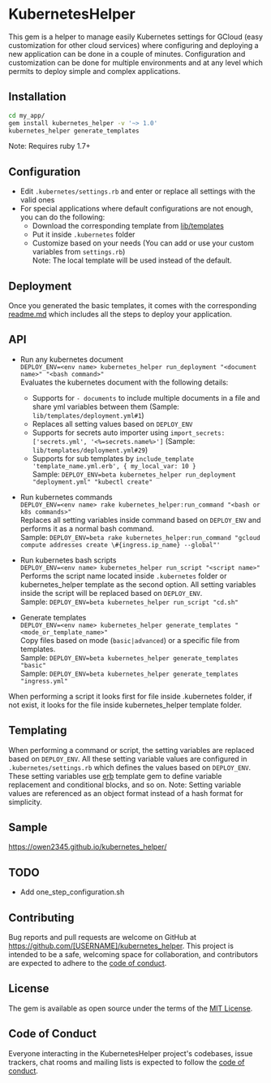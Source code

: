 # KubernetesHelper

This gem is a helper to manage easily Kubernetes settings for GCloud (easy customization for other cloud services) where configuring and deploying a new application can be done in a couple of minutes.
Configuration and customization can be done for multiple environments and at any level which permits to deploy simple and complex applications.

## Installation
```bash
cd my_app/
gem install kubernetes_helper -v '~> 1.0'
kubernetes_helper generate_templates
```
Note: Requires ruby 1.7+     

## Configuration
- Edit `.kubernetes/settings.rb` and enter or replace all settings with the valid ones
- For special applications where default configurations are not enough, you can do the following: 
    - Download the corresponding template from [lib/templates](lib/templates)
    - Put it inside `.kubernetes` folder
    - Customize based on your needs (You can add or use your custom variables from `settings.rb`)    
    Note: The local template will be used instead of the default.

## Deployment
Once you generated the basic templates, it comes with the corresponding [readme.md](/lib/templates/README.md) which includes all the steps to deploy your application.

## API
- Run any kubernetes document    
  `DEPLOY_ENV=<env name> kubernetes_helper run_deployment "<document name>" "<bash command>"`    
  Evaluates the kubernetes document with the following details:
  - Supports for `- documents` to include multiple documents in a file and share yml variables between them (Sample: `lib/templates/deployment.yml#1`)
  - Replaces all setting values based on `DEPLOY_ENV`
  - Supports for secrets auto importer using `import_secrets: ['secrets.yml', '<%=secrets.name%>']` (Sample: `lib/templates/deployment.yml#29`)
  - Supports for sub templates by `include_template 'template_name.yml.erb', { my_local_var: 10 }`    
  Sample: `DEPLOY_ENV=beta kubernetes_helper run_deployment "deployment.yml" "kubectl create"`
   
- Run kubernetes commands    
  `DEPLOY_ENV=<env name> rake kubernetes_helper:run_command "<bash or k8s commands>"`           
  Replaces all setting variables inside command based on `DEPLOY_ENV` and performs it as a normal bash command.             
  Sample: `DEPLOY_ENV=beta rake kubernetes_helper:run_command "gcloud compute addresses create \#{ingress.ip_name} --global"'`    
  
- Run kubernetes bash scripts     
  `DEPLOY_ENV=<env name> kubernetes_helper run_script "<script name>"`    
  Performs the script name located inside `.kubernetes` folder or kubernetes_helper template as the second option.
  All setting variables inside the script will be replaced based on `DEPLOY_ENV`.      
  Sample: `DEPLOY_ENV=beta kubernetes_helper run_script "cd.sh"`

- Generate templates    
  `DEPLOY_ENV=<env name> kubernetes_helper generate_templates "<mode_or_template_name>"`     
  Copy files based on mode (`basic|advanced`) or a specific file from templates.     
  Sample: `DEPLOY_ENV=beta kubernetes_helper generate_templates "basic"`    
  Sample: `DEPLOY_ENV=beta kubernetes_helper generate_templates "ingress.yml"`    

When performing a script it looks first for file inside .kubernetes folder, if not exist, 
it looks for the file inside kubernetes_helper template folder.    

## Templating
When performing a command or script, the setting variables are replaced based on `DEPLOY_ENV`. 
All these setting variable values are configured in `.kubernetes/settings.rb` which defines the values based on `DEPLOY_ENV`.     
These setting variables use [erb](https://github.com/ruby/erb) template gem to define variable replacement and conditional blocks, and so on.
Note: Setting variable values are referenced as an object format instead of a hash format for simplicity.
  

## Sample
https://owen2345.github.io/kubernetes_helper/

## TODO
- Add one_step_configuration.sh

## Contributing

Bug reports and pull requests are welcome on GitHub at https://github.com/[USERNAME]/kubernetes_helper. This project is intended to be a safe, welcoming space for collaboration, and contributors are expected to adhere to the [code of conduct](https://github.com/[USERNAME]/kubernetes_helper/blob/master/CODE_OF_CONDUCT.md).


## License

The gem is available as open source under the terms of the [MIT License](https://opensource.org/licenses/MIT).

## Code of Conduct

Everyone interacting in the KubernetesHelper project's codebases, issue trackers, chat rooms and mailing lists is expected to follow the [code of conduct](https://github.com/[USERNAME]/kubernetes_helper/blob/master/CODE_OF_CONDUCT.md).
